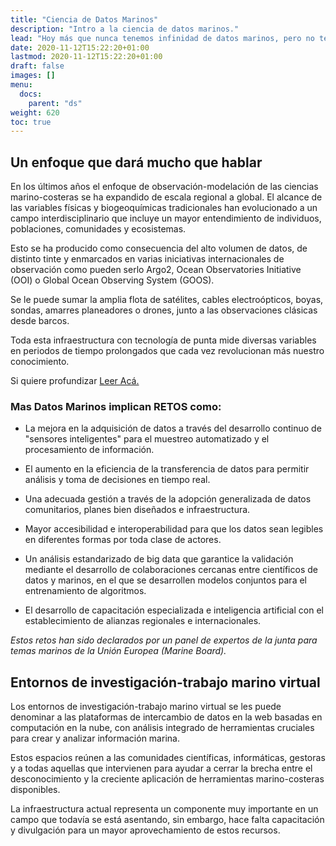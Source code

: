 ```yaml
---
title: "Ciencia de Datos Marinos"
description: "Intro a la ciencia de datos marinos."
lead: "Hoy más que nunca tenemos infinidad de datos marinos, pero no tenemos los suficientes y de calidad para responder a varias preguntas que se presentan. La Ciencia de Datos Marinos (CDM) ofrece el potencial para revolucionar el contexto marino-costero, permitiendo el uso de información en formas novedosas para mejorar nuestra comprensión del océano y el impacto de las actividades humanas."
date: 2020-11-12T15:22:20+01:00
lastmod: 2020-11-12T15:22:20+01:00
draft: false
images: []
menu: 
  docs:
    parent: "ds"
weight: 620
toc: true
---
```


## Un enfoque que dará mucho que hablar

En los últimos años el enfoque de observación-modelación de las ciencias marino-costeras se ha expandido de escala regional a global. El alcance de las variables físicas y biogeoquímicas tradicionales han evolucionado a un campo interdisciplinario que incluye un mayor entendimiento de individuos, poblaciones, comunidades y ecosistemas. 

Esto se ha producido como consecuencia del alto volumen de
datos, de distinto tinte y enmarcados en varias iniciativas internacionales de observación como pueden serlo Argo2, Ocean Observatories Initiative (OOI) o Global Ocean Observing System (GOOS). 

Se le puede sumar la amplia flota de satélites, cables electroópticos, boyas, sondas, amarres planeadores o drones,
junto a las observaciones clásicas desde barcos. 

Toda esta infraestructura con tecnología de punta mide diversas variables en periodos de tiempo prolongados que cada vez revolucionan más nuestro conocimiento.

Si quiere profundizar [Leer Acá.](https://www.grammaloreto.co/es/post/ciencia-datos-marinos)


### Mas Datos Marinos implican RETOS como:

- La mejora en la adquisición de datos a través del desarrollo continuo de "sensores inteligentes" para el muestreo automatizado
y el procesamiento de información. 

- El aumento en la eficiencia de la transferencia de datos para permitir análisis y toma de decisiones en tiempo real.

- Una adecuada gestión a través de la adopción generalizada de datos comunitarios, planes bien diseñados e infraestructura. 

- Mayor accesibilidad e interoperabilidad para que los datos sean legibles en diferentes formas por toda clase de actores.

- Un análisis estandarizado de big data que garantice la validación mediante el desarrollo de colaboraciones cercanas entre científicos de datos y marinos, en el que se desarrollen modelos conjuntos para el entrenamiento de algoritmos.

- El desarrollo de capacitación especializada e inteligencia artificial con el establecimiento de alianzas regionales e internacionales. 

*Estos retos han sido declarados por un panel de expertos de la junta para temas marinos de la Unión Europea (Marine Board).*

## Entornos de investigación-trabajo marino virtual

Los entornos de investigación-trabajo marino virtual se les puede denominar a las plataformas de intercambio de datos en la web basadas en computación en la nube, con análisis integrado de herramientas cruciales para crear y analizar información marina. 

Estos espacios reúnen a las comunidades científicas, informáticas, gestoras y a todas aquellas que intervienen para ayudar a cerrar la brecha entre el desconocimiento y la creciente aplicación de herramientas marino-costeras disponibles.

La infraestructura actual representa un componente muy importante en un campo que todavía se está asentando, sin embargo, hace falta  capacitación y divulgación para un mayor aprovechamiento de estos recursos.





































